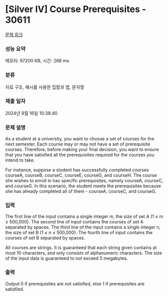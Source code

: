 # [Silver IV] Course Prerequisites - 30611 

[문제 링크](https://www.acmicpc.net/problem/30611) 

### 성능 요약

메모리: 97200 KB, 시간: 268 ms

### 분류

자료 구조, 해시를 사용한 집합과 맵, 문자열

### 제출 일자

2024년 9월 16일 10:38:40

### 문제 설명

<p>As a student at a university, you want to choose a set of courses for the next semester. Each course may or may not have a set of prerequisite courses. Therefore, before making your final decision, you want to ensure that you have satisfied all the prerequisites required for the courses you intend to take.</p>

<p>For instance, suppose a student has successfully completed courses courseA, courseB, courseC, courseE, courseG, and courseH. The course she wishes to enroll in has specific prerequisites, namely courseA, courseC, and courseG. In this scenario, the student meets the prerequisites because she has already completed all of them - courseA, courseC, and courseG.</p>

### 입력 

 <p>The first line of the input contains a single integer m, the size of set A (1 ≤ m ≤ 500,000). The second line of input contains the courses of set A separated by spaces. The third line of the input contains a single integer n, the size of set B (1 ≤ n ≤ 500,000). The fourth line of input contains the courses of set B separated by spaces.</p>

<p>All courses are strings. It is guaranteed that each string given contains at most 10 characters, and only consists of alphanumeric characters. The size of the input data is guaranteed to not exceed 5 megabytes.</p>

### 출력 

 <p>Output 0 if prerequisites are not satisfied, else 1 if prerequisites are satisfied.</p>

